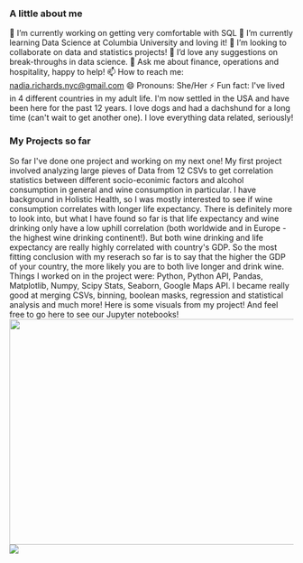 ### A little about me
🔭 I’m currently working on getting very comfortable with SQL
🌱 I’m currently learning Data Science at Columbia University and loving it!
👯 I’m looking to collaborate on data and statistics projects!
🤔 I’d love any suggestions on break-throughs in data science.
💬 Ask me about finance, operations and hospitality, happy to help!
📫 How to reach me: nadia.richards.nyc@gmail.com
😄 Pronouns: She/Her
⚡ Fun fact: I've lived in 4 different countries in my adult life. I'm now settled in the USA and have been here for the past 12 years. I love dogs and had a dachshund for a long time (can't wait to get another one). I love everything data related, seriously! 

### My Projects so far
So far I've done one project and working on my next one!
My first project involved analyzing large pieves of Data from 12 CSVs to get correlation statistics between different socio-econimic factors and alcohol consumption in general and wine consumption in particular. I have background in Holistic Health, so I was mostly interested to see if wine consumption correlates with longer life expectancy. There is definitely more to look into, but what I have found so far is that life expectancy and wine drinking only have a low uphill correlation (both worldwide and in Europe - the highest wine drinking continent!). But both wine drinking and life expectancy are really highly correlated with country's GDP. So the most fitting conclusion with my reserach so far is to say that the higher the GDP of your country, the more likely you are to both live longer and drink wine. Things I worked on in the project were: Python, Python API, Pandas, Matplotlib, Numpy, Scipy Stats, Seaborn, Google Maps API. I became really good at merging CSVs, binning, boolean masks, regression and statistical analysis and much more!
Here is some visuals from my project! And feel free to go here to see our Jupyter notebooks!
<img src="Images/4_continent_boxplot.png" width="700" height="400">
<img src="Images/1_drinking_bin_correlation_matrix.png">
